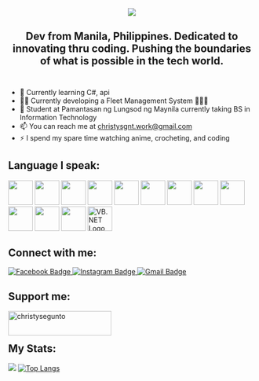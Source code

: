 <link rel="stylesheet" href="https://cdn.jsdelivr.net/gh/devicons/devicon@v2.15.1/devicon.min.css">

<div id="header" align="center">
  <img align="center"src="https://github.com/ChristySegunto/ChristySegunto/blob/main/Christy%20Segunto.gif"/>
</div>



<h2 align="center">Dev from Manila, Philippines. Dedicated to innovating thru coding. Pushing the boundaries of what is possible in the tech world.<br><br></h2>

  
- 🌱 Currently learning C#, api
- 👷‍♀️ Currently developing a Fleet Management System 🚗🚗🚗
- 🏫 Student at Pamantasan ng Lungsod ng Maynila currently taking BS in Information Technology
- 📫 You can reach me at christysgnt.work@gmail.com
- ⚡ I spend my spare time watching anime, crocheting, and coding


<h2>Language I speak:</h2>
<p align="left">
    <img src="https://cdn.jsdelivr.net/gh/devicons/devicon/icons/java/java-original.svg" width="50"/>
    <img src="https://cdn.jsdelivr.net/gh/devicons/devicon/icons/python/python-original.svg" width="50"/>
    <img src="https://cdn.jsdelivr.net/gh/devicons/devicon/icons/cplusplus/cplusplus-original.svg" width="50"/>
    <img src="https://cdn.jsdelivr.net/gh/devicons/devicon/icons/c/c-original.svg" width="50"/>
    <img src="https://cdn.jsdelivr.net/gh/devicons/devicon/icons/html5/html5-original.svg" width="50"/>
    <img src="https://cdn.jsdelivr.net/gh/devicons/devicon/icons/css3/css3-original.svg" width="50"/>
    <img src="https://cdn.jsdelivr.net/gh/devicons/devicon/icons/javascript/javascript-original.svg" width="50"/>
    <img src="https://cdn.jsdelivr.net/gh/devicons/devicon/icons/php/php-original.svg" width="50"/>
    <img src="https://cdn.jsdelivr.net/gh/devicons/devicon/icons/mysql/mysql-original.svg" width="50"/>
    <img src="https://cdn.jsdelivr.net/gh/devicons/devicon/icons/bootstrap/bootstrap-original.svg" width="50"/>
    <img src="https://cdn.jsdelivr.net/gh/devicons/devicon@latest/icons/python/python-original.svg" width="50"/>
    <img src="https://cdn.jsdelivr.net/gh/devicons/devicon@latest/icons/react/react-original.svg" width="50"/>
    <a title="Jason Groce, Public domain, via Wikimedia Commons" href="https://commons.wikimedia.org/wiki/File:VB.NET_Logo.svg"><img width="50" alt="VB.NET Logo" src="https://upload.wikimedia.org/wikipedia/commons/thumb/4/40/VB.NET_Logo.svg/512px-VB.NET_Logo.svg.png"></a>
</p>

<div id="badges">
  <h2>Connect with me:</h2>
  <a href="https://www.facebook.com/christysgnt/">
    <img src="https://img.shields.io/badge/Facebook-1877F2.svg?style=for-the-badge&logo=Facebook&logoColor=white" alt="Facebook Badge"/>
  </a>
  <a href="https://www.instagram.com/chriscs.java/">
    <img src="https://img.shields.io/badge/Instagram-E4405F.svg?style=for-the-badge&logo=Instagram&logoColor=white" alt="Instagram Badge"/>
  </a>
  <a href=mailto:"christysgnt.work@gmail.com">
    <img src="https://img.shields.io/badge/Gmail-EA4335.svg?style=for-the-badge&logo=Gmail&logoColor=white" alt="Gmail Badge"/>
  </a>
</div>

<h2>Support me:</h2>

<p><a href="https://www.buymeacoffee.com/christysegunto"> <img align="left" src="https://cdn.buymeacoffee.com/buttons/v2/default-yellow.png" height="50" width="210" alt="christysegunto" /></a></p><br><br>

<h2>My Stats:</h2>

![](https://raw.githubusercontent.com/ChristySegunto/github-stats/master/generated/languages.svg#gh-dark-mode-only)
[![Top Langs](https://github-readme-stats.vercel.app/api/top-langs/?username=ChristySegunto&layout=compact&theme=vision-friendly-dark)](https://github.com/anuraghazra/github-readme-stats) <br>

